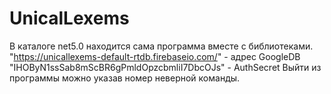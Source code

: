 # UnicalLexems
В каталоге net5.0 находится сама программа вместе с библиотеками.
"https://unicallexems-default-rtdb.firebaseio.com/" - адрес GoogleDB
"IHOByN1ssSab8mScBR6gPmldOpzcbmliI7DbcOJs" - AuthSecret
Выйти из программы можно указав номер неверной команды.
